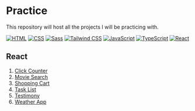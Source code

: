 # Practice

This repository will host all the projects I will be practicing with.

[![HTML](https://img.shields.io/badge/HTML-5-orange.svg)](https://developer.mozilla.org/en-US/docs/Web/HTML) [![CSS](https://img.shields.io/badge/CSS-3-blue.svg)](https://developer.mozilla.org/en-US/docs/Web/CSS) [![Sass](https://img.shields.io/badge/Sass-1.68.0-pink.svg)](https://sass-lang.com/)
[![Tailwind CSS](https://img.shields.io/badge/Tailwind%20CSS-3.3.3-blue.svg)](https://tailwindcss.com/) [![JavaScript](https://img.shields.io/badge/JavaScript-ES6-yellow.svg)](https://developer.mozilla.org/en-US/docs/Web/JavaScript) [![TypeScript](https://img.shields.io/badge/TypeScript-5.2-blue.svg)](https://www.typescriptlang.org/) [![React](https://img.shields.io/badge/React-18.2.0-blue.svg)](https://reactjs.org/)

## React

1. [Click Counter](https://alevroses.github.io/react__click-counter/)
2. [Movie Search](https://alevroses.github.io/react__movie-search/)
3. [Shopping Cart](https://alevroses.github.io/react__shopping-cart/)
4. [Task List](https://github.com/facebook/create-react-app)
5. [Testimony](https://alevroses.github.io/react__testimony/)
6. [Weather App](https://alevroses.github.io/react__weather-app/)